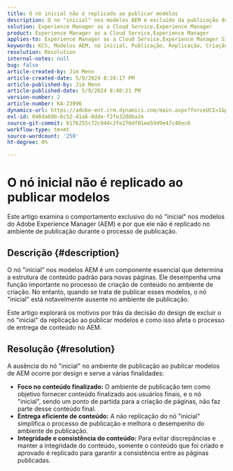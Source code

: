 ```yaml
---
title: O nó inicial não é replicado ao publicar modelos
description: O nó "inicial" nos modelos AEM é excluído da publicação durante o processo de replicação.
solution: Experience Manager as a Cloud Service,Experience Manager
product: Experience Manager as a Cloud Service,Experience Manager
applies-to: Experience Manager as a Cloud Service,Experience Manager Sites,Experience Manager 6.5
keywords: KCS, Modelos AEM, nó inicial, Publicação, Replicação, Criação de conteúdo, Ambiente de publicação, Criação de página
resolution: Resolution
internal-notes: null
bug: false
article-created-by: Jim Menn
article-created-date: 5/9/2024 8:39:17 PM
article-published-by: Jim Menn
article-published-date: 5/9/2024 8:40:21 PM
version-number: 2
article-number: KA-23996
dynamics-url: https://adobe-ent.crm.dynamics.com/main.aspx?forceUCI=1&pagetype=entityrecord&etn=knowledgearticle&id=042afe31-440e-ef11-9f8a-6045bd006268
exl-id: 046da69b-6c52-41a6-8dde-f2fe32d8ba2e
source-git-commit: 6176255c72c944c2fe276df01ee59d9e47c46ec6
workflow-type: tm+mt
source-wordcount: '259'
ht-degree: 0%

---
```


# O nó inicial não é replicado ao publicar modelos


Este artigo examina o comportamento exclusivo do nó &quot;inicial&quot; nos modelos do Adobe Experience Manager (AEM) e por que ele não é replicado no ambiente de publicação durante o processo de publicação.

## Descrição {#description}


O nó &quot;inicial&quot; nos modelos AEM é um componente essencial que determina a estrutura de conteúdo padrão para novas páginas. Ele desempenha uma função importante no processo de criação de conteúdo no ambiente de criação. No entanto, quando se trata de publicar esses modelos, o nó &quot;inicial&quot; está notavelmente ausente no ambiente de publicação.

Este artigo explorará os motivos por trás da decisão do design de excluir o nó &quot;inicial&quot; da replicação ao publicar modelos e como isso afeta o processo de entrega de conteúdo no AEM.


## Resolução {#resolution}


A ausência do nó &quot;inicial&quot; no ambiente de publicação ao publicar modelos de AEM ocorre por design e serve a várias finalidades:

- <b>Foco no conteúdo finalizado:</b> O ambiente de publicação tem como objetivo fornecer conteúdo finalizado aos usuários finais, e o nó &quot;inicial&quot;, sendo um ponto de partida para a criação de páginas, não faz parte desse conteúdo final.
- <b>Entrega eficiente de conteúdo:</b> A não replicação do nó &quot;inicial&quot; simplifica o processo de publicação e melhora o desempenho do ambiente de publicação.
- <b>Integridade e consistência do conteúdo:</b> Para evitar discrepâncias e manter a integridade do conteúdo, somente o conteúdo que foi criado e aprovado é replicado para garantir a consistência entre as páginas publicadas.
